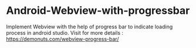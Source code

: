 # Android-Webview-with-progressbar
Implement Webview with the help of progress bar to indicate loading process in android studio. Visit for more details : https://demonuts.com/webview-progress-bar/ 
